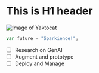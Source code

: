 # This is H1 header

![Image of Yaktocat](https://octodex.github.com/images/yaktocat.png)

``` javascript
var future = "Sparkience!";
```

- [ ] Research on GenAI
- [ ] Augment and prototype
- [ ] Deploy and Manage

